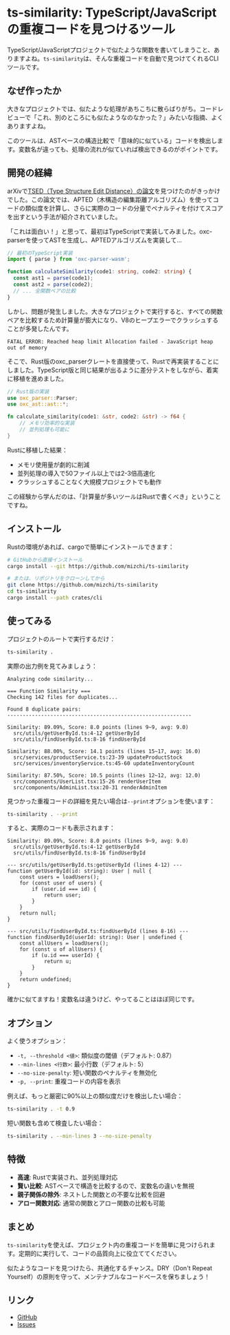 # ts-similarity: TypeScript/JavaScriptの重複コードを見つけるツール

TypeScript/JavaScriptプロジェクトで似たような関数を書いてしまうこと、ありますよね。`ts-similarity`は、そんな重複コードを自動で見つけてくれるCLIツールです。

## なぜ作ったか

大きなプロジェクトでは、似たような処理があちこちに散らばりがち。コードレビューで「これ、別のところにも似たようなのなかった？」みたいな指摘、よくありますよね。

このツールは、ASTベースの構造比較で「意味的に似ている」コードを検出します。変数名が違っても、処理の流れが似ていれば検出できるのがポイントです。

## 開発の経緯

arXivで[TSED（Type Structure Edit Distance）の論文](https://arxiv.org/abs/2103.16765)を見つけたのがきっかけでした。この論文では、APTED（木構造の編集距離アルゴリズム）を使ってコードの類似度を計算し、さらに実際のコードの分量でペナルティを付けてスコアを出すという手法が紹介されていました。

「これは面白い！」と思って、最初はTypeScriptで実装してみました。oxc-parserを使ってASTを生成し、APTEDアルゴリズムを実装して...

```typescript
// 最初のTypeScript実装
import { parse } from 'oxc-parser-wasm';

function calculateSimilarity(code1: string, code2: string) {
  const ast1 = parse(code1);
  const ast2 = parse(code2);
  // ... 全関数ペアの比較
}
```

しかし、問題が発生しました。大きなプロジェクトで実行すると、すべての関数ペアを比較するため計算量が膨大になり、V8のヒープエラーでクラッシュすることが多発したんです。

```
FATAL ERROR: Reached heap limit Allocation failed - JavaScript heap out of memory
```

そこで、Rust版のoxc_parserクレートを直接使って、Rustで再実装することにしました。TypeScript版と同じ結果が出るように差分テストをしながら、着実に移植を進めました。

```rust
// Rust版の実装
use oxc_parser::Parser;
use oxc_ast::ast::*;

fn calculate_similarity(code1: &str, code2: &str) -> f64 {
    // メモリ効率的な実装
    // 並列処理も可能に
}
```

Rustに移植した結果：
- メモリ使用量が劇的に削減
- 並列処理の導入で50ファイル以上では2-3倍高速化
- クラッシュすることなく大規模プロジェクトでも動作

この経験から学んだのは、「計算量が多いツールはRustで書くべき」ということですね。

## インストール

Rustの環境があれば、cargoで簡単にインストールできます：

```bash
# GitHubから直接インストール
cargo install --git https://github.com/mizchi/ts-similarity

# または、リポジトリをクローンしてから
git clone https://github.com/mizchi/ts-similarity
cd ts-similarity
cargo install --path crates/cli
```

## 使ってみる

プロジェクトのルートで実行するだけ：

```bash
ts-similarity .
```

実際の出力例を見てみましょう：

```
Analyzing code similarity...

=== Function Similarity ===
Checking 142 files for duplicates...

Found 8 duplicate pairs:
------------------------------------------------------------

Similarity: 89.09%, Score: 8.0 points (lines 9~9, avg: 9.0)
  src/utils/getUserById.ts:4-12 getUserById
  src/utils/findUserById.ts:8-16 findUserById

Similarity: 88.00%, Score: 14.1 points (lines 15~17, avg: 16.0)
  src/services/productService.ts:23-39 updateProductStock
  src/services/inventoryService.ts:45-60 updateInventoryCount

Similarity: 87.50%, Score: 10.5 points (lines 12~12, avg: 12.0)
  src/components/UserList.tsx:15-26 renderUserItem
  src/components/AdminList.tsx:20-31 renderAdminItem
```

見つかった重複コードの詳細を見たい場合は`--print`オプションを使います：

```bash
ts-similarity . --print
```

すると、実際のコードも表示されます：

```
Similarity: 89.09%, Score: 8.0 points (lines 9~9, avg: 9.0)
  src/utils/getUserById.ts:4-12 getUserById
  src/utils/findUserById.ts:8-16 findUserById

--- src/utils/getUserById.ts:getUserById (lines 4-12) ---
function getUserById(id: string): User | null {
    const users = loadUsers();
    for (const user of users) {
        if (user.id === id) {
            return user;
        }
    }
    return null;
}

--- src/utils/findUserById.ts:findUserById (lines 8-16) ---
function findUserById(userId: string): User | undefined {
    const allUsers = loadUsers();
    for (const u of allUsers) {
        if (u.id === userId) {
            return u;
        }
    }
    return undefined;
}
```

確かに似てますね！変数名は違うけど、やってることはほぼ同じです。

## オプション

よく使うオプション：

- `-t, --threshold <値>`: 類似度の閾値（デフォルト: 0.87）
- `--min-lines <行数>`: 最小行数（デフォルト: 5）
- `--no-size-penalty`: 短い関数のペナルティを無効化
- `-p, --print`: 重複コードの内容を表示

例えば、もっと厳密に90%以上の類似度だけを検出したい場合：

```bash
ts-similarity . -t 0.9
```

短い関数も含めて検査したい場合：

```bash
ts-similarity . --min-lines 3 --no-size-penalty
```

## 特徴

- **高速**: Rustで実装され、並列処理対応
- **賢い比較**: ASTベースで構造を比較するので、変数名の違いを無視
- **親子関係の除外**: ネストした関数との不要な比較を回避
- **アロー関数対応**: 通常の関数とアロー関数の比較も可能

## まとめ

`ts-similarity`を使えば、プロジェクト内の重複コードを簡単に見つけられます。定期的に実行して、コードの品質向上に役立ててください。

似たようなコードを見つけたら、共通化するチャンス。DRY（Don't Repeat Yourself）の原則を守って、メンテナブルなコードベースを保ちましょう！

## リンク

- [GitHub](https://github.com/mizchi/ts-similarity)
- [Issues](https://github.com/mizchi/ts-similarity/issues)